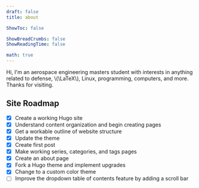 ```yaml
---
draft: false
title: about

ShowToc: false

ShowBreadCrumbs: false
ShowReadingTime: false

math: true
---
```


Hi, I'm an aerospace engineering masters student with interests in anything related to defense, \\(\LaTeX\\), Linux, programming, computers, and more. Thanks for visiting.

## Site Roadmap

- [x] Create a working Hugo site
- [x] Understand content organization and begin creating pages
- [x] Get a workable outline of website structure
- [x] Update the theme
- [x] Create first post
- [x] Make working series, categories, and tags pages
- [x] Create an about page
- [x] Fork a Hugo theme and implement upgrades
- [x] Change to a custom color theme
- [ ] Improve the dropdown table of contents feature by adding a scroll bar
